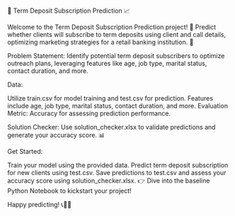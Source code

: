 🎯 Term Deposit Subscription Prediction 📈

Welcome to the Term Deposit Subscription Prediction project! 🌟 Predict whether clients will subscribe to term deposits using client and call details, optimizing marketing strategies for a retail banking institution. 🏦

Problem Statement: Identify potential term deposit subscribers to optimize outreach plans, leveraging features like age, job type, marital status, contact duration, and more.

Data:

Utilize train.csv for model training and test.csv for prediction.
Features include age, job type, marital status, contact duration, and more.
Evaluation Metric: Accuracy for assessing prediction performance.

Solution Checker: Use solution_checker.xlsx to validate predictions and generate your accuracy score. 📊

Get Started:

Train your model using the provided data.
Predict term deposit subscription for new clients using test.csv.
Save predictions to test.csv and assess your accuracy score using solution_checker.xlsx.
👉 Dive into the baseline Python Notebook to kickstart your project!

Happy predicting! 📞💼🚀
